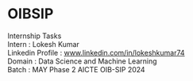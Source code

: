# OIBSIP
Internship Tasks <br>
Intern : Lokesh Kumar <br>
Linkedin Profile : www.linkedin.com/in/lokeshkumar74 <br>
Domain : Data Science and Machine Learning <br>
Batch : MAY Phase 2 AICTE OIB-SIP 2024 <br>
